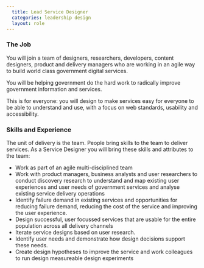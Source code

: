 ```yaml
---
  title: Lead Service Designer
  categories: leadership design
  layout: role
---
```


### The Job

You will join a team of designers, researchers, developers, content designers, product and delivery managers who are working in an agile way to build world class government digital services.

You will be helping government do the hard work to radically improve government information and services.

This is for everyone: you will design to make services easy for everyone to be able to understand and use, with a focus on web standards, usability and accessibility.

### Skills and Experience

The unit of delivery is the team. People bring skills to the team to deliver services. As a Service Designer you will bring these skills and attributes to the team:

- Work as part of an agile multi-disciplined team
- Work with product managers, business analysts and user researchers to conduct discovery research to understand and map existing user experiences and user needs of government services and analyse existing service delivery operations
- Identify failure demand in existing services and opportunities for reducing failure demand, reducing the cost of the service and improving the user experience.
- Design successful, user focussed services that are usable for the entire population across all delivery channels
- Iterate service designs based on user research.
- Identify user needs and demonstrate how design decisions support these needs.
- Create design hypotheses to improve the service and work colleagues to run design measureable design experiments 
